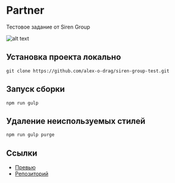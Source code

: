 # Partner
Тестовое задание от Siren Group

![alt text](./partner.gif "Partner")

## Установка проекта локально
```
git clone https://github.com/alex-o-drag/siren-group-test.git
```

## Запуск сборки 
```
npm run gulp
```

## Удаление неиспользуемых стилей
```
npm run gulp purge
```

## Ссылки
- [Превью](https://alex-o-drag.github.io/siren-group-test/)
- [Репозиторий](https://alex-o-drag.github.io/siren-group-test/)